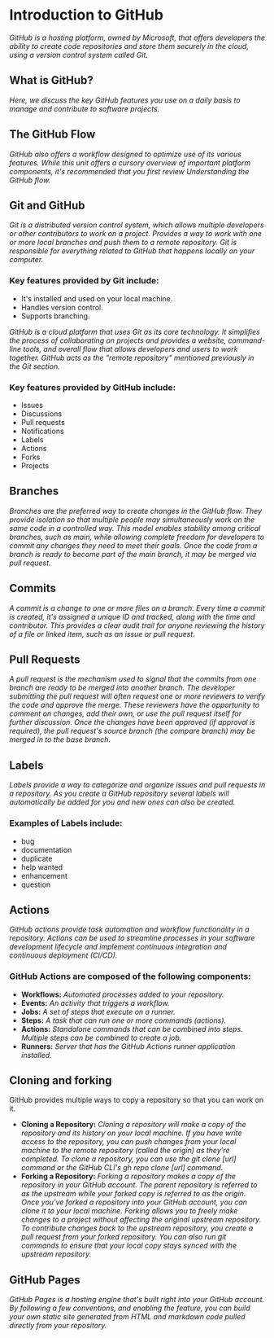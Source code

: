 # Introduction to GitHub

_GitHub is a hosting platform, owned by Microsoft, that offers developers the ability to create code repositories and store them securely in the cloud, using a version control system called Git._

## What is GitHub?
_Here, we discuss the key GitHub features you use on a daily basis to manage and contribute to software projects._

## The GitHub Flow
_GitHub also offers a workflow designed to optimize use of its various features. While this unit offers a cursory overview of important platform components, it's recommended that you first review Understanding the GitHub flow._

## Git and GitHub
_Git is a distributed version control system, which allows multiple developers or other contributors to work on a project. Provides a way to work with one or more local branches and push them to a remote repository. Git is responsible for everything related to GitHub that happens locally on your computer._

### Key features provided by Git include:

- It's installed and used on your local machine.
- Handles version control.
- Supports branching.

_GitHub is a cloud platform that uses Git as its core technology. It simplifies the process of collaborating on projects and provides a website, command-line tools, and overall flow that allows developers and users to work together. GitHub acts as the "remote repository" mentioned previously in the Git section._

### Key features provided by GitHub include:

- Issues
- Discussions
- Pull requests
- Notifications
- Labels
- Actions
- Forks
- Projects

## Branches

_Branches are the preferred way to create changes in the GitHub flow. They provide isolation so that multiple people may simultaneously work on the same code in a controlled way. This model enables stability among critical branches, such as main, while allowing complete freedom for developers to commit any changes they need to meet their goals. Once the code from a branch is ready to become part of the main branch, it may be merged via pull request._

## Commits

_A commit is a change to one or more files on a branch. Every time a commit is created, it's assigned a unique ID and tracked, along with the time and contributor. This provides a clear audit trail for anyone reviewing the history of a file or linked item, such as an issue or pull request._

## Pull Requests

_A pull request is the mechanism used to signal that the commits from one branch are ready to be merged into another branch. The developer submitting the pull request will often request one or more reviewers to verify the code and approve the merge. These reviewers have the opportunity to comment on changes, add their own, or use the pull request itself for further discussion. Once the changes have been approved (if approval is required), the pull request's source branch (the compare branch) may be merged in to the base branch._

## Labels

_Labels provide a way to categorize and organize issues and pull requests in a repository. As you create a GitHub repository several labels will automatically be added for you and new ones can also be created._

### Examples of Labels include:

- bug
- documentation
- duplicate
- help wanted
- enhancement
- question

## Actions

_GitHub actions provide task automation and workflow functionality in a repository. Actions can be used to streamline processes in your software development lifecycle and implement continuous integration and continuous deployment (CI/CD)._

### GitHub Actions are composed of the following components:

- **Workflows:** _Automated processes added to your repository._
- **Events:** _An activity that triggers a workflow._
- **Jobs:** _A set of steps that execute on a runner._
- **Steps:** _A task that can run one or more commands (actions)._
- **Actions:** _Standalone commands that can be combined into steps. Multiple steps can be combined to create a job._
- **Runners:** _Server that has the GitHub Actions runner application installed._

## Cloning and forking

GitHub provides multiple ways to copy a repository so that you can work on it.

- **Cloning a Repository:** _Cloning a repository will make a copy of the repository and its history on your local machine. If you have write access to the repository, you can push changes from your local machine to the remote repository (called the origin) as they're completed. To clone a repository, you can use the git clone [url] command or the GitHub CLI's gh repo clone [url] command._
- **Forking a Repository:** _Forking a repository makes a copy of the repository in your GitHub account. The parent repository is referred to as the upstream while your forked copy is referred to as the origin. Once you've forked a repository into your GitHub account, you can clone it to your local machine. Forking allows you to freely make changes to a project without affecting the original upstream repository. To contribute changes back to the upstream repository, you create a pull request from your forked repository. You can also run git commands to ensure that your local copy stays synced with the upstream repository._

## GitHub Pages

_GitHub Pages is a hosting engine that's built right into your GitHub account. By following a few conventions, and enabling the feature, you can build your own static site generated from HTML and markdown code pulled directly from your repository._
